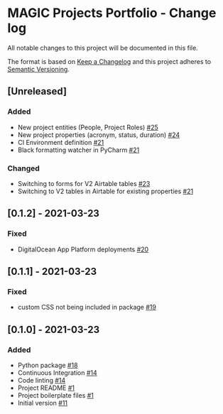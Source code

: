 # MAGIC Projects Portfolio - Change log

All notable changes to this project will be documented in this file.

The format is based on [Keep a Changelog](http://keepachangelog.com/en/1.0.0/)
and this project adheres to [Semantic Versioning](http://semver.org/spec/v2.0.0.html).

## [Unreleased]

### Added

* New project entities (People, Project Roles)
  [#25](https://gitlab.data.bas.ac.uk/MAGIC/magic-projects-portfolio/-/issues/25)
* New project properties (acronym, status, duration)
  [#24](https://gitlab.data.bas.ac.uk/MAGIC/magic-projects-portfolio/-/issues/24)
* CI Environment definition
  [#21](https://gitlab.data.bas.ac.uk/MAGIC/magic-projects-portfolio/-/issues/21)
* Black formatting watcher in PyCharm
  [#21](https://gitlab.data.bas.ac.uk/MAGIC/magic-projects-portfolio/-/issues/21)

### Changed

* Switching to forms for V2 Airtable tables
  [#23](https://gitlab.data.bas.ac.uk/MAGIC/magic-projects-portfolio/-/issues23)
* Switching to V2 tables in Airtable for existing properties
  [#21](https://gitlab.data.bas.ac.uk/MAGIC/magic-projects-portfolio/-/issues/21)

## [0.1.2] - 2021-03-23

### Fixed

* DigitalOcean App Platform deployments
  [#20](https://gitlab.data.bas.ac.uk/MAGIC/magic-projects-portfolio/-/issues/20)

## [0.1.1] - 2021-03-23

### Fixed

* custom CSS not being included in package 
  [#19](https://gitlab.data.bas.ac.uk/MAGIC/magic-projects-portfolio/-/issues/19)

## [0.1.0] - 2021-03-23

### Added

* Python package 
  [#18](https://gitlab.data.bas.ac.uk/MAGIC/magic-projects-portfolio/-/issues/18)
* Continuous Integration 
  [#14](https://gitlab.data.bas.ac.uk/MAGIC/magic-projects-portfolio/-/issues/14)
* Code linting 
  [#14](https://gitlab.data.bas.ac.uk/MAGIC/magic-projects-portfolio/-/issues/14)
* Project README 
  [#1](https://gitlab.data.bas.ac.uk/MAGIC/magic-projects-portfolio/-/issues/1)
* Project boilerplate files 
  [#1](https://gitlab.data.bas.ac.uk/MAGIC/magic-projects-portfolio/-/issues/1)
* Initial version 
  [#11](https://gitlab.data.bas.ac.uk/MAGIC/magic-projects-portfolio/-/issues/11)
